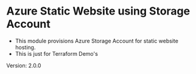 # Azure Static Website using Storage Account
- This module provisions Azure Storage Account for static website hosting.
- This is just for Terraform Demo's

Version: 2.0.0


